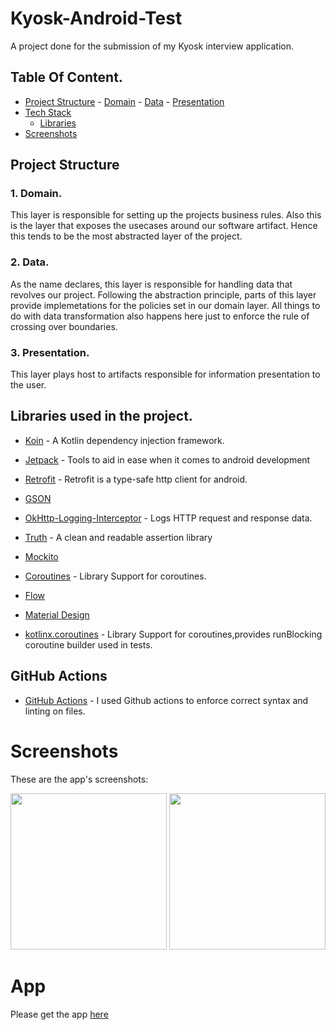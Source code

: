 # Kyosk-Android-Test
A project done for the submission of my Kyosk interview application.
## Table Of Content.
- [Project Structure](##project-structure)
        - [Domain](###domain)
        - [Data](###data)
        - [Presentation](###presentation)
- [Tech Stack](#techstack)
    - [Libraries](##libraries)
- [Screenshots](#screenshots)

## Project Structure

### 1. Domain.
This layer is responsible for setting up the projects business rules. Also this is the layer that exposes the usecases around our software artifact.
Hence this tends to be the most abstracted layer of the project.

### 2. Data.
As the name declares, this layer is responsible for handling data that revolves our project. Following the abstraction principle, parts of this layer provide implemetations for the policies set in our domain layer.
All things to do with data transformation also happens here just to enforce the rule of crossing over boundaries.
### 3. Presentation.
This layer plays host to artifacts responsible for information presentation to the user. 

## Libraries used in the project.

- [Koin](https://github.com/google/hilt) - A Kotlin dependency injection framework.
- [Jetpack](https://developer.android.com/jetpack) - Tools to aid in ease when it comes to android development
- [Retrofit](https://square.github.io/retrofit/) - Retrofit is a type-safe http client for android.
- [GSON](https://github.com/square/gson)
- [OkHttp-Logging-Interceptor](https://github.com/square/okhttp/blob/master/okhttp-logging-interceptor/README.md) - Logs HTTP request and response data.

- [Truth](https://truth.dev/) - A clean and readable assertion library
- [Mockito](https://site.mockito.org/)
- [Coroutines](https://github.com/Kotlin/kotlinx.coroutines) - Library Support for coroutines.
- [Flow](https://developer.android.com/kotlin/flow)
- [Material Design](https://material.io/develop/android/docs/getting-started/)
- [kotlinx.coroutines](https://github.com/Kotlin/kotlinx.coroutines) - Library Support for coroutines,provides runBlocking coroutine builder used in tests.

## GitHub Actions
- [GitHub Actions](https://github.com/Kagiri11/Kyosk-Android-Test/actions) - I used Github actions to enforce correct syntax and linting on files.

# Screenshots
These are the app's screenshots:
<p align="center">
<img src="https://user-images.githubusercontent.com/59829833/140731360-ca9fde55-4111-440f-97c1-d98b4ea2c68d.png" width="250"/>
<img src="https://user-images.githubusercontent.com/59829833/140731513-c7a0482b-89ab-4631-8198-e23438359ddb.png" width="250"/> 
</p>

# App
Please get the app [here](https://drive.google.com/drive/folders/1F9M38nOzzqMG3GS98WLN1_D6XcPbINkh?usp=sharing)
 

